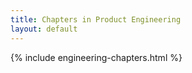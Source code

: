 ```yaml
---
title: Chapters in Product Engineering
layout: default
---
```

{% include engineering-chapters.html %}